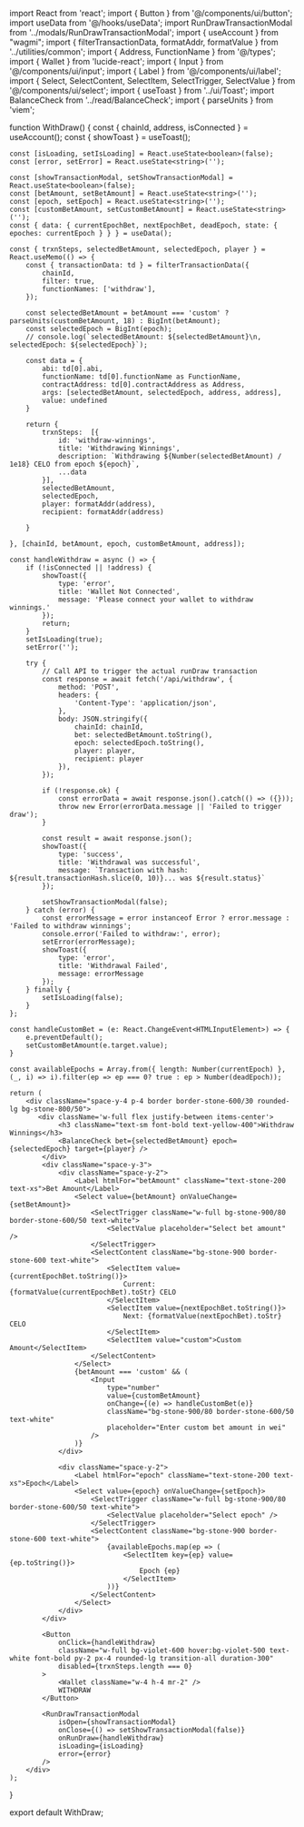 import React from 'react';
import { Button } from '@/components/ui/button';
import useData from '@/hooks/useData';
import RunDrawTransactionModal from '../modals/RunDrawTransactionModal';
import { useAccount } from "wagmi";
import { filterTransactionData, formatAddr, formatValue } from '../utilities/common';
import { Address, FunctionName } from '@/types';
import { Wallet } from 'lucide-react';
import { Input } from '@/components/ui/input';
import { Label } from '@/components/ui/label';
import { Select, SelectContent, SelectItem, SelectTrigger, SelectValue } from '@/components/ui/select';
import { useToast } from '../ui/Toast';
import BalanceCheck from '../read/BalanceCheck';
import { parseUnits } from 'viem';

function WithDraw() {
    const { chainId, address, isConnected } = useAccount();
    const { showToast } = useToast();

    const [isLoading, setIsLoading] = React.useState<boolean>(false);
    const [error, setError] = React.useState<string>('');

    const [showTransactionModal, setShowTransactionModal] = React.useState<boolean>(false);
    const [betAmount, setBetAmount] = React.useState<string>('');
    const [epoch, setEpoch] = React.useState<string>('');
    const [customBetAmount, setCustomBetAmount] = React.useState<string>('');
    const { data: { currentEpochBet, nextEpochBet, deadEpoch, state: { epoches: currentEpoch } } } = useData();

    const { trxnSteps, selectedBetAmount, selectedEpoch, player } = React.useMemo(() => {
        const { transactionData: td } = filterTransactionData({
            chainId,
            filter: true,
            functionNames: ['withdraw'],
        });

        const selectedBetAmount = betAmount === 'custom' ? parseUnits(customBetAmount, 18) : BigInt(betAmount);
        const selectedEpoch = BigInt(epoch);
        // console.log(`selectedBetAmount: ${selectedBetAmount}\n, selectedEpoch: ${selectedEpoch}`);

        const data = {
            abi: td[0].abi,
            functionName: td[0].functionName as FunctionName,
            contractAddress: td[0].contractAddress as Address,
            args: [selectedBetAmount, selectedEpoch, address, address],
            value: undefined
        }

        return {
            trxnSteps:  [{
                id: 'withdraw-winnings',
                title: 'Withdrawing Winnings',
                description: `Withdrawing ${Number(selectedBetAmount) / 1e18} CELO from epoch ${epoch}`,
                ...data
            }],
            selectedBetAmount,
            selectedEpoch,
            player: formatAddr(address),
            recipient: formatAddr(address)

        }

    }, [chainId, betAmount, epoch, customBetAmount, address]);

    const handleWithdraw = async () => {
        if (!isConnected || !address) {
            showToast({
                type: 'error',
                title: 'Wallet Not Connected',
                message: 'Please connect your wallet to withdraw winnings.'
            });
            return;
        }
        setIsLoading(true);
        setError('');
        
        try {
            // Call API to trigger the actual runDraw transaction
            const response = await fetch('/api/withdraw', {
                method: 'POST',
                headers: {
                    'Content-Type': 'application/json',
                },
                body: JSON.stringify({
                    chainId: chainId, 
                    bet: selectedBetAmount.toString(), 
                    epoch: selectedEpoch.toString(), 
                    player: player, 
                    recipient: player
                }),
            });

            if (!response.ok) {
                const errorData = await response.json().catch(() => ({}));
                throw new Error(errorData.message || 'Failed to trigger draw');
            }

            const result = await response.json();
            showToast({
                type: 'success',
                title: 'Withdrawal was successful',
                message: `Transaction with hash: ${result.transactionHash.slice(0, 10)}... was ${result.status}`
            });
            
            setShowTransactionModal(false);
        } catch (error) {
            const errorMessage = error instanceof Error ? error.message : 'Failed to withdraw winnings';
            console.error('Failed to withdraw:', error);
            setError(errorMessage);
            showToast({
                type: 'error',
                title: 'Withdrawal Failed',
                message: errorMessage
            });
        } finally {
            setIsLoading(false);
        }
    };

    const handleCustomBet = (e: React.ChangeEvent<HTMLInputElement>) => {
        e.preventDefault();
        setCustomBetAmount(e.target.value);
    }

    const availableEpochs = Array.from({ length: Number(currentEpoch) }, (_, i) => i).filter(ep => ep === 0? true : ep > Number(deadEpoch));

    return (
        <div className="space-y-4 p-4 border border-stone-600/30 rounded-lg bg-stone-800/50">
           <div className='w-full flex justify-between items-center'>
                <h3 className="text-sm font-bold text-yellow-400">Withdraw Winnings</h3>
                <BalanceCheck bet={selectedBetAmount} epoch={selectedEpoch} target={player} />
            </div>
            <div className="space-y-3">
                <div className="space-y-2">
                    <Label htmlFor="betAmount" className="text-stone-200 text-xs">Bet Amount</Label>
                    <Select value={betAmount} onValueChange={setBetAmount}>
                        <SelectTrigger className="w-full bg-stone-900/80 border-stone-600/50 text-white">
                            <SelectValue placeholder="Select bet amount" />
                        </SelectTrigger>
                        <SelectContent className="bg-stone-900 border-stone-600 text-white">
                            <SelectItem value={currentEpochBet.toString()}>
                                Current: {formatValue(currentEpochBet).toStr} CELO
                            </SelectItem>
                            <SelectItem value={nextEpochBet.toString()}>
                                Next: {formatValue(nextEpochBet).toStr} CELO
                            </SelectItem>
                            <SelectItem value="custom">Custom Amount</SelectItem>
                        </SelectContent>
                    </Select>
                    {betAmount === 'custom' && (
                        <Input
                            type="number"
                            value={customBetAmount}
                            onChange={(e) => handleCustomBet(e)}
                            className="bg-stone-900/80 border-stone-600/50 text-white"
                            placeholder="Enter custom bet amount in wei"
                        />
                    )}
                </div>

                <div className="space-y-2">
                    <Label htmlFor="epoch" className="text-stone-200 text-xs">Epoch</Label>
                    <Select value={epoch} onValueChange={setEpoch}>
                        <SelectTrigger className="w-full bg-stone-900/80 border-stone-600/50 text-white">
                            <SelectValue placeholder="Select epoch" />
                        </SelectTrigger>
                        <SelectContent className="bg-stone-900 border-stone-600 text-white">
                            {availableEpochs.map(ep => (
                                <SelectItem key={ep} value={ep.toString()}>
                                    Epoch {ep}
                                </SelectItem>
                            ))}
                        </SelectContent>
                    </Select>
                </div>
            </div>

            <Button
                onClick={handleWithdraw}
                className="w-full bg-violet-600 hover:bg-violet-500 text-white font-bold py-2 px-4 rounded-lg transition-all duration-300"
                disabled={trxnSteps.length === 0}
            >
                <Wallet className="w-4 h-4 mr-2" />
                WITHDRAW
            </Button>

            <RunDrawTransactionModal 
                isOpen={showTransactionModal}
                onClose={() => setShowTransactionModal(false)}
                onRunDraw={handleWithdraw}
                isLoading={isLoading}
                error={error}
            />
        </div>
    );
}

export default WithDraw;
